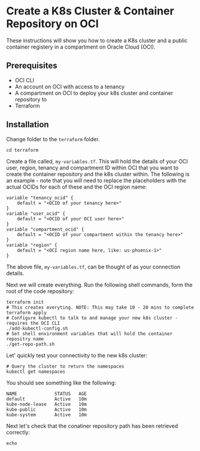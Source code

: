 # Create a K8s Cluster & Container Repository on OCI

These instructions will show you how to create a K8s cluster and a public container registery in a compartment on 
Oracle Cloud (OCI).

## Prerequisites

* OCI CLI
* An account on OCI with access to a tenancy
* A compartment on OCI to deploy your k8s cluster and container repository to
* Terraform

## Installation

Change folder to the `terraform` folder.

```shell
cd terraform
```

Create a file called, `my-variables.tf`. This will hold the details of your OCI user, region, tenancy and compartment ID within OCI
that you want to create the container repository and the k8s cluster within. The following is an example - note that you 
will need to replace the placeholders with the actual OCIDs for each of these and the OCI region name:

```text
variable "tenancy_ocid" {
    default = "<OCID of your tenancy here>"
}
variable "user_ocid" {
    default = "<OCID of your OCI user here>"
}
variable "compartment_ocid" {
    default = "<OCID of your compartment within the tenancy here>"
}
variable "region" {
    default = "<OCI region name here, like: us-phoenix-1>"
}
```

The above file, `my-variables.tf`, can be thought of as your connection details.

Next we will create everything. Run the following shell commands, form the root of the code repository:

```shell
terraform init
# This creates everyting. NOTE: This may take 10 - 20 mins to complete
terraform apply
# Configure kubectl to talk to and manage your new k8s cluster - requires the OCI CLI 
./add-kubectl-config.sh
# Set shell environment variables that will hold the container repositry name
./get-repo-path.sh
```

Let' quickly test your connectivity to the new k8s cluster:

```shell
# Query the cluster to return the namespaces
kubectl get namespaces
```

You should see something like the following:

```shell
NAME              STATUS   AGE
default           Active   10m
kube-node-lease   Active   10m
kube-public       Active   10m
kube-system       Active   10m
```

Next let's check that the conatiner repository path has been retrieved correctly:

```shell
echo 
```